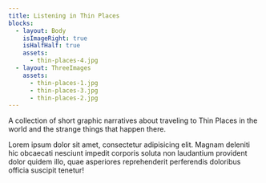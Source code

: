```yaml
---
title: Listening in Thin Places
blocks:
  - layout: Body
    isImageRight: true
    isHalfHalf: true
    assets:
      - thin-places-4.jpg
  - layout: ThreeImages
    assets:
      - thin-places-1.jpg
      - thin-places-3.jpg
      - thin-places-2.jpg
---
```


A collection of short graphic narratives about traveling to Thin Places in the world and the strange things that happen there.

Lorem ipsum dolor sit amet, consectetur adipisicing elit. Magnam deleniti hic obcaecati nesciunt impedit corporis soluta non laudantium provident dolor quidem illo, quae asperiores reprehenderit perferendis doloribus officia suscipit tenetur!
